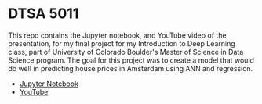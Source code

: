 # DTSA 5011
This repo contains the Jupyter notebook, and YouTube video of the presentation, for my final project for my Introduction to Deep Learning class, part of University of Colorado Boulder's Master of Science in Data Science program. The goal for this project was to create a model that would do well in predicting house prices in Amsterdam using ANN and regression.
* [Jupyter Notebook](https://github.com/richardkang96/DTSA5011/blob/main/DTSA%205011%20Final%20Project.ipynb)
* [YouTube]()
